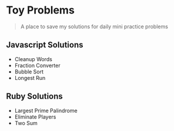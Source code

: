 # Toy Problems
> A place to save my solutions for daily mini practice problems

## Javascript Solutions
  - Cleanup Words
  - Fraction Converter
  - Bubble Sort
  - Longest Run

## Ruby Solutions
  - Largest Prime Palindrome
  - Eliminate Players
  - Two Sum

